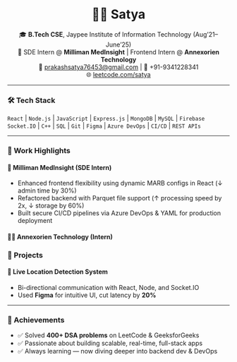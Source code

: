 <h1 align="center">👨‍💻 Satya </h1>

<p align="center">
  🎓 <strong>B.Tech CSE</strong>, Jaypee Institute of Information Technology (Aug’21–June’25)<br/>
  💼 SDE Intern @ <strong>Milliman MedInsight</strong> | Frontend Intern @ <strong>Annexorien Technology</strong><br/>
  📧 <a href="mailto:prakashsatya76453@gmail.com">prakashsatya76453@gmail.com</a> | 📱 +91-9341228341 <br/>
  🌐 <a href="https://leetcode.com/satya">leetcode.com/satya</a>
</p>

---

### 🛠️ Tech Stack
`React` | `Node.js` | `JavaScript` | `Express.js` | `MongoDB` | `MySQL` | `Firebase`  
`Socket.IO` | `C++` | `SQL` | `Git` | `Figma` | `Azure DevOps` | `CI/CD` | `REST APIs`

---

### 💼 Work Highlights

#### 🏢 Milliman MedInsight (SDE Intern)
- Enhanced frontend flexibility using dynamic MARB configs in React (↓ admin time by 30%)
- Refactored backend with Parquet file support (↑ processing speed by 2x, ↓ storage by 60%)
- Built secure CI/CD pipelines via Azure DevOps & YAML for production deployment

#### 🧑‍💻 Annexorien Technology (Intern)

### 🚀 Projects

#### 📍 Live Location Detection System
- Bi-directional communication with React, Node, and Socket.IO
- Used **Figma** for intuitive UI, cut latency by **20%**

---

### 🧠 Achievements
- ✅ Solved **400+ DSA problems** on LeetCode & GeeksforGeeks
- ✅ Passionate about building scalable, real-time, full-stack apps
- ✅ Always learning — now diving deeper into backend dev & DevOps
